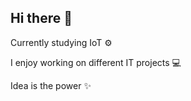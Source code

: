 ## Hi there 👋

Currently studying IoT ⚙

I enjoy working on different IT projects 💻


Idea is the power ✨
